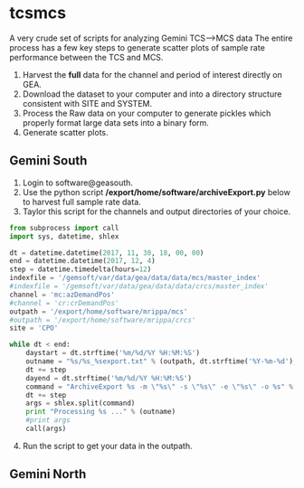 # tcsmcs
A very crude set of scripts for analyzing Gemini TCS-->MCS data 
The entire process has a few key steps to generate scatter plots of sample rate performance between the TCS and MCS.
1. Harvest the **full** data for the channel and period of interest directly on GEA.
2. Download the dataset to your computer and into a directory structure consistent with SITE and SYSTEM.
3. Process the Raw data on your computer to generate pickles which properly format large data sets into a binary form.
4. Generate scatter plots.

## Gemini South
1. Login to software@geasouth.
2. Use the python script **/export/home/software/archiveExport.py** below to harvest full sample rate data.
3. Taylor this script for the channels and output directories of your choice.
```python
from subprocess import call
import sys, datetime, shlex

dt = datetime.datetime(2017, 11, 30, 18, 00, 00)
end = datetime.datetime(2017, 12, 4)
step = datetime.timedelta(hours=12)
indexfile = '/gemsoft/var/data/gea/data/data/mcs/master_index'
#indexfile = '/gemsoft/var/data/gea/data/data/crcs/master_index'
channel = 'mc:azDemandPos'
#channel = 'cr:crDemandPos'
outpath = '/export/home/software/mrippa/mcs'
#outpath = '/export/home/software/mrippa/crcs'
site = 'CPO'

while dt < end:
    daystart = dt.strftime('%m/%d/%Y %H:%M:%S')
    outname = "%s/%s_%sexport.txt" % (outpath, dt.strftime('%Y-%m-%d'), site)
    dt += step
    dayend = dt.strftime('%m/%d/%Y %H:%M:%S')
    command = "ArchiveExport %s -m \"%s\" -s \"%s\" -e \"%s\" -o %s" % (indexfile, channel, daystart, dayend, outname)
    dt += step
    args = shlex.split(command)
    print "Processing %s ..." % (outname)
    #print args
    call(args)
```
4. Run the script to get your data in the outpath.



## Gemini North
